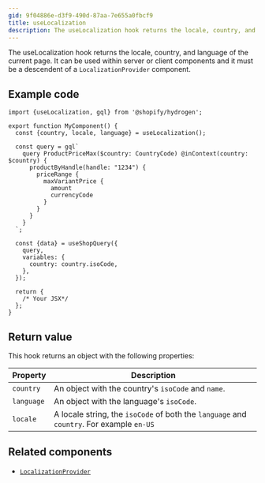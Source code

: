 ```yaml
---
gid: 9f04886e-d3f9-490d-87aa-7e655a0fbcf9
title: useLocalization
description: The useLocalization hook returns the locale, country, and language of the current page.
---
```


The useLocalization hook returns the locale, country, and language of the current page. It can be used within server or client components and it must be a descendent of a `LocalizationProvider` component.

## Example code

```tsx
import {useLocalization, gql} from '@shopify/hydrogen';

export function MyComponent() {
  const {country, locale, language} = useLocalization();

  const query = gql`
    query ProductPriceMax($country: CountryCode) @inContext(country: $country) {
      productByHandle(handle: "1234") {
        priceRange {
          maxVariantPrice {
            amount
            currencyCode
          }
        }
      }
    }
  `;

  const {data} = useShopQuery({
    query,
    variables: {
      country: country.isoCode,
    },
  });

  return {
    /* Your JSX*/
  };
}
```

## Return value

This hook returns an object with the following properties:

| Property   | Description                                                                              |
| ---------- | ---------------------------------------------------------------------------------------- |
| `country`  | An object with the country's `isoCode` and `name`.                                       |
| `language` | An object with the language's `isoCode`.                                                 |
| `locale`   | A locale string, the `isoCode` of both the `language` and `country`. For example `en-US` |

## Related components

- [`LocalizationProvider`](https://shopify.dev/api/hydrogen/components/localization/localizationprovider)
